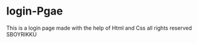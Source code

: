 # login-Pgae
This is a login page made with the help of Html and Css 
all rights reserved SBOYRIKKU 
